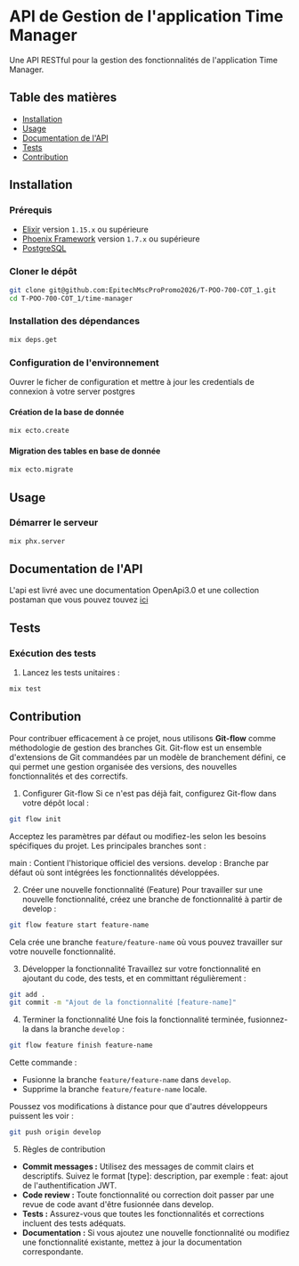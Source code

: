 # API de Gestion de l'application Time Manager

Une API RESTful pour la gestion des fonctionnalités de l'application Time Manager.

## Table des matières
- [Installation](#installation)
- [Usage](#usage)
- [Documentation de l'API](#documentation-de-lapi)
- [Tests](#tests)
- [Contribution](#contribution)
## Installation

### Prérequis
- [Elixir](https://elixir-lang.org/install.html) version `1.15.x` ou supérieure
- [Phoenix Framework](https://www.npmjs.com/) version `1.7.x` ou supérieure
- [PostgreSQL](https://www.postgresql.org/)

### Cloner le dépôt
```bash
git clone git@github.com:EpitechMscProPromo2026/T-POO-700-COT_1.git
cd T-POO-700-COT_1/time-manager
```

### Installation des dépendances
```bash
mix deps.get
```

### Configuration de l'environnement
Ouvrer le ficher de configuration et mettre à jour les credentials de connexion à votre server postgres

#### Création de la base de donnée
```bash
mix ecto.create
```

#### Migration des tables en base de donnée
```bash
mix ecto.migrate
```

## Usage

### Démarrer le serveur
```bash
mix phx.server
```

## Documentation de l'API
L'api est livré avec une documentation OpenApi3.0 et une collection postaman que vous pouvez touvez [ici](https://justice-league-6332.postman.co/workspace/Justice-League-Workspace~65724821-f9ed-41c5-85a9-a8ac4f84dc63/api/5ff451e6-0e76-4ab1-b065-5c85482bc741?action=share&creator=38847444&active-environment=38859705-8d4f8b65-2b14-4562-a64a-9118086a7874)

## Tests

### Exécution des tests
1. Lancez les tests unitaires :
```bash
mix test
```

## Contribution

Pour contribuer efficacement à ce projet, nous utilisons **Git-flow** comme méthodologie de gestion des branches Git. Git-flow est un ensemble d'extensions de Git commandées par un modèle de branchement défini, ce qui permet une gestion organisée des versions, des nouvelles fonctionnalités et des correctifs.

1. Configurer Git-flow
Si ce n'est pas déjà fait, configurez Git-flow dans votre dépôt local :
```bash
git flow init
```
Acceptez les paramètres par défaut ou modifiez-les selon les besoins spécifiques du projet. Les principales branches sont :

main : Contient l'historique officiel des versions.
develop : Branche par défaut où sont intégrées les fonctionnalités développées.

2. Créer une nouvelle fonctionnalité (Feature)
Pour travailler sur une nouvelle fonctionnalité, créez une branche de fonctionnalité à partir de develop :
```bash
git flow feature start feature-name
```
Cela crée une branche `feature/feature-name` où vous pouvez travailler sur votre nouvelle fonctionnalité.

3. Développer la fonctionnalité
Travaillez sur votre fonctionnalité en ajoutant du code, des tests, et en committant régulièrement :
```bash
git add .
git commit -m "Ajout de la fonctionnalité [feature-name]"
```

4. Terminer la fonctionnalité
Une fois la fonctionnalité terminée, fusionnez-la dans la branche `develop` :
```bash
git flow feature finish feature-name
```

Cette commande :
- Fusionne la branche `feature/feature-name` dans `develop`.
- Supprime la branche `feature/feature-name` locale.

Poussez vos modifications à distance pour que d'autres développeurs puissent les voir :
```bash
git push origin develop
```

5. Règles de contribution
- **Commit messages :** Utilisez des messages de commit clairs et descriptifs. Suivez le format [type]: description, par exemple : feat: ajout de l'authentification JWT.
- **Code review :** Toute fonctionnalité ou correction doit passer par une revue de code avant d'être fusionnée dans develop.
- **Tests :** Assurez-vous que toutes les fonctionnalités et corrections incluent des tests adéquats.
- **Documentation :** Si vous ajoutez une nouvelle fonctionnalité ou modifiez une fonctionnalité existante, mettez à jour la documentation correspondante.
